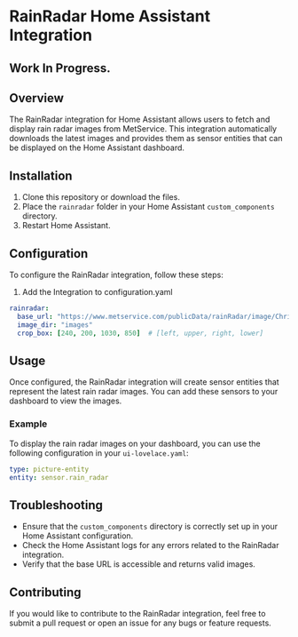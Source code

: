 # RainRadar Home Assistant Integration

## Work In Progress.
## Overview
The RainRadar integration for Home Assistant allows users to fetch and display rain radar images from MetService. This integration automatically downloads the latest images and provides them as sensor entities that can be displayed on the Home Assistant dashboard.

## Installation
1. Clone this repository or download the files.
2. Place the `rainradar` folder in your Home Assistant `custom_components` directory.
3. Restart Home Assistant.

## Configuration
To configure the RainRadar integration, follow these steps:

1. Add the Integration to configuration.yaml

```yaml
rainradar:
  base_url: "https://www.metservice.com/publicData/rainRadar/image/Christchurch/300K/"
  image_dir: "images"
  crop_box: [240, 200, 1030, 850]  # [left, upper, right, lower]
```
## Usage
Once configured, the RainRadar integration will create sensor entities that represent the latest rain radar images. You can add these sensors to your dashboard to view the images.

### Example
To display the rain radar images on your dashboard, you can use the following configuration in your `ui-lovelace.yaml`:

```yaml
type: picture-entity
entity: sensor.rain_radar
```

## Troubleshooting
- Ensure that the `custom_components` directory is correctly set up in your Home Assistant configuration.
- Check the Home Assistant logs for any errors related to the RainRadar integration.
- Verify that the base URL is accessible and returns valid images.

## Contributing
If you would like to contribute to the RainRadar integration, feel free to submit a pull request or open an issue for any bugs or feature requests.
